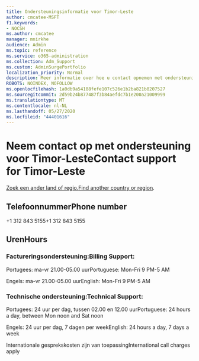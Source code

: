 ```yaml
---
title: Ondersteuningsinformatie voor Timor-Leste
author: cmcatee-MSFT
f1.keywords:
- NOCSH
ms.author: cmcatee
manager: mnirkhe
audience: Admin
ms.topic: reference
ms.service: o365-administration
ms.collection: Adm_Support
ms.custom: AdminSurgePortfolio
localization_priority: Normal
description: Meer informatie over hoe u contact opnemen met ondersteuning voor uw land of regio.
ROBOTS: NOINDEX, NOFOLLOW
ms.openlocfilehash: 1a0db9a54188fefe107c526e1b2ba821b8207527
ms.sourcegitcommit: 2d59b24b877487f3b84aefdc7b1e200a21009999
ms.translationtype: MT
ms.contentlocale: nl-NL
ms.lasthandoff: 05/27/2020
ms.locfileid: "44401616"
---
```

# <a name="contact-support-for-timor-leste"></a><span data-ttu-id="7d09d-103">Neem contact op met ondersteuning voor Timor-Leste</span><span class="sxs-lookup"><span data-stu-id="7d09d-103">Contact support for Timor-Leste</span></span>

<span data-ttu-id="7d09d-104">[Zoek een ander land of regio.](../contact-support-for-business-products.md)</span><span class="sxs-lookup"><span data-stu-id="7d09d-104">[Find another country or region](../contact-support-for-business-products.md).</span></span>

## <a name="phone-number"></a><span data-ttu-id="7d09d-105">Telefoonnummer</span><span class="sxs-lookup"><span data-stu-id="7d09d-105">Phone number</span></span>
<span data-ttu-id="7d09d-106">+1 312 843 5155</span><span class="sxs-lookup"><span data-stu-id="7d09d-106">+1 312 843 5155</span></span>

## <a name="hours"></a><span data-ttu-id="7d09d-107">Uren</span><span class="sxs-lookup"><span data-stu-id="7d09d-107">Hours</span></span>
### <a name="billing-support"></a><span data-ttu-id="7d09d-108">Factureringsondersteuning:</span><span class="sxs-lookup"><span data-stu-id="7d09d-108">Billing Support:</span></span>

<span data-ttu-id="7d09d-109">Portugees: ma-vr 21.00-05.00 uur</span><span class="sxs-lookup"><span data-stu-id="7d09d-109">Portuguese: Mon-Fri 9 PM-5 AM</span></span>

<span data-ttu-id="7d09d-110">Engels: ma-vr 21.00-05.00 uur</span><span class="sxs-lookup"><span data-stu-id="7d09d-110">English: Mon-Fri 9 PM-5 AM</span></span>

### <a name="technical-support"></a><span data-ttu-id="7d09d-111">Technische ondersteuning:</span><span class="sxs-lookup"><span data-stu-id="7d09d-111">Technical Support:</span></span>

<span data-ttu-id="7d09d-112">Portugees: 24 uur per dag, tussen 02.00 en 12.00 uur</span><span class="sxs-lookup"><span data-stu-id="7d09d-112">Portuguese: 24 hours a day, between Mon noon and Sat noon</span></span>

<span data-ttu-id="7d09d-113">Engels: 24 uur per dag, 7 dagen per week</span><span class="sxs-lookup"><span data-stu-id="7d09d-113">English: 24 hours a day, 7 days a week</span></span>

<span data-ttu-id="7d09d-114">Internationale gesprekskosten zijn van toepassing</span><span class="sxs-lookup"><span data-stu-id="7d09d-114">International call charges apply</span></span>
